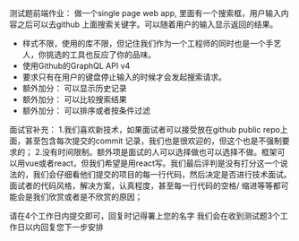测试题前端作业：
做一个single page web app, 里面有一个搜索框，用户输入内容之后可以去github 上面搜索关键字。可以随着用户的输入显示返回的结果。
* 样式不限，使用的库不限，但记住我们作为一个工程师的同时也是一个手艺人，你挑选的工具也反应了你的品味。
* 使用Github的GraphQL API v4
* 要求只有在用户的键盘停止输入的时候才会发起搜索请求。
* 额外加分： 可以显示历史记录
* 额外加分： 可以比较搜索结果
* 额外加分： 可以排序或者按条件过滤


面试官补充：
1.我们喜欢新技术，如果面试者可以接受放在github public repo上面，甚至包含每次提交的commit 记录，我们也是很欢迎的，但这个也是不强制要求的；
2.没有时间限制。额外项是面试的人可以选择做也可以选择不做。框架可以用vue或者react，但我们希望是用react写。我们最后评判是没有打分这一个说法的，我们会仔细看他们提交的项目的每一行代码，然后决定是否进行技术面试。面试者的代码风格，解决方案，认真程度，甚至每一行代码的空格/ 缩进等等都可能会是我们欣赏或者是不欣赏的原因；

请在4个工作日内提交即可，回复时记得署上您的名字
我们会在收到测试题3个工作日以内回复您下一步安排
